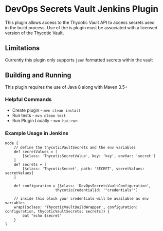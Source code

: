 # DevOps Secrets Vault Jenkins Plugin
This plugin allows access to the Thycotic Vault API to access secrets used in the build process.
Use of the is plugin must be associated with a licensed version of the Thycotic Vault.

## Limitations
Currently this plugin only supports `json` formatted secrets within the vault

## Building and Running

This plugin requires the use of Java 8 along with Maven 3.5+

### Helpful Commands
- Create plugin - `mvn clean install`
- Run tests - `mvn clean test`
- Run Plugin Locally - `mvn hpi:run`


### Example Usage in Jenkins

```
node {
    // define the thycoticVaultSecrets and the env variables
    def secretValues = [
        [$class: 'ThycoticSecretValue', key: 'key', envVar: 'secret']
    ]
    def secrets = [
        [$class: 'ThycoticSecret', path: 'SECRET', secretValues: secretValues]
    ]

    def configuration = [$class: 'DevOpsSecretsVaultConfiguration',
                       thycoticCredentialId: '"credentials"']

    // inside this block your credentials will be available as env variables
    wrap([$class: 'ThycoticVaultBuildWrapper', configuration: configuration, thycoticVaultSecrets: secrets]) {
        bat "echo $secret"
    }
}
```